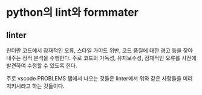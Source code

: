 # python의 lint와 formmater

## linter

린터란 코드에서 잠재적인 오류, 스타일 가이드 위반, 코드 품질에 대한 경고 등을 찾아내주는 정적 분석을 수행한다. 주로 코드의 가독성, 유지보수성, 잠재적인 오류를 사전에 발견하여 수정할 수 있도록 한다.

주로 vscode PROBLEMS 탭에서 나오는 것들은 linter에서 위와 같은 사항들을 미리 지키시라고 하는 것들이다.
